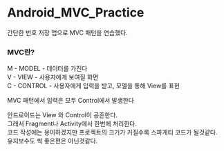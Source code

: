# Android_MVC_Practice

간단한 번호 저장 앱으로 MVC 패턴을 연습했다.

### MVC란?
M - MODEL - 데이터를 가진다  
V - VIEW - 사용자에게 보여질 화면  
C - CONTROL - 사용자에게 입력을 받고, 모델을 통해 View를 표현  

MVC 패턴에서 입력은 모두 Control에서 발생한다  

안드로이드는 View 와 Control이 공존한다.  
그래서 Fragment나 Activity에서 한번에 처리한다.  
코드 작성에는 용이하겠지만 프로젝트의 크기가 커질수록 스파게티 코드가 될것같다.  
유지보수도 썩 좋은편은 아닌것같다.
